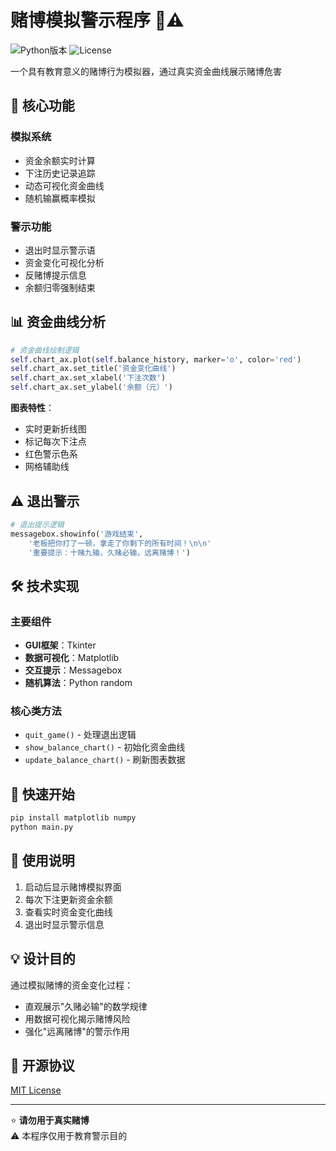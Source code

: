 # 赌博模拟警示程序 🎰⚠️

![Python版本](https://img.shields.io/badge/Python-3.8%2B-blue)
![License](https://img.shields.io/badge/license-MIT-red)

一个具有教育意义的赌博行为模拟器，通过真实资金曲线展示赌博危害

## 🚨 核心功能

### 模拟系统
- 资金余额实时计算
- 下注历史记录追踪
- 动态可视化资金曲线
- 随机输赢概率模拟

### 警示功能
- 退出时显示警示语
- 资金变化可视化分析
- 反赌博提示信息
- 余额归零强制结束

## 📊 资金曲线分析

```python
# 资金曲线绘制逻辑
self.chart_ax.plot(self.balance_history, marker='o', color='red')
self.chart_ax.set_title('资金变化曲线')
self.chart_ax.set_xlabel('下注次数')
self.chart_ax.set_ylabel('余额（元）')
```

**图表特性**：
- 实时更新折线图
- 标记每次下注点
- 红色警示色系
- 网格辅助线

## ⚠️ 退出警示

```python
# 退出提示逻辑
messagebox.showinfo('游戏结束', 
    '老板把你打了一顿，拿走了你剩下的所有时间！\n\n'
    '重要提示：十赌九输，久赌必输，远离赌博！')
```

## 🛠️ 技术实现

### 主要组件
- **GUI框架**：Tkinter
- **数据可视化**：Matplotlib
- **交互提示**：Messagebox
- **随机算法**：Python random

### 核心类方法
- `quit_game()` - 处理退出逻辑
- `show_balance_chart()` - 初始化资金曲线
- `update_balance_chart()` - 刷新图表数据

## 🚀 快速开始

```bash
pip install matplotlib numpy
python main.py
```

## 📌 使用说明

1. 启动后显示赌博模拟界面
2. 每次下注更新资金余额
3. 查看实时资金变化曲线
4. 退出时显示警示信息

## 💡 设计目的

通过模拟赌博的资金变化过程：
- 直观展示"久赌必输"的数学规律
- 用数据可视化揭示赌博风险
- 强化"远离赌博"的警示作用

## 📄 开源协议
[MIT License](LICENSE)

---

⭐ **请勿用于真实赌博**  
⚠️ 本程序仅用于教育警示目的
